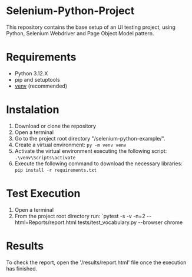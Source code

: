 # Selenium-Python-Project

This repository contains the base setup of an UI testing project,
using Python, Selenium Webdriver and Page Object Model pattern.

# Requirements

* Python 3.12.X
* pip and setuptools
* [venv](<https://packaging.python.org/guides/installing-using-pip-and-virtual-environments/>) (recommended)

# Instalation

1. Download or clone the repository 
2. Open a terminal
3. Go to the project root directory "/selenium-python-example/".
4. Create a virtual environment: `py -m venv venv`
5. Activate the virtual environment executing the following script: `.\venv\Scripts\activate`
6. Execute the following command to download the necessary libraries:  `pip install -r requirements.txt`

# Test Execution

1. Open a terminal
2. From the project root directory run: `pytest -s -v -n=2 --html=Reports/report.html tests/test_vocabulary.py --browser chrome


# Results

To check the report, open the '/results/report.html' file once the execution has finished.


   